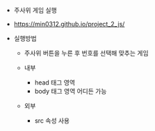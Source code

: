 + 주사위 게임 실행
+ https://min0312.github.io/project_2_js/

+ 실행방법
  + 주사위 버튼을 누른 후 번호를 선택해 맞추는 게임


  + 내부
    + head 태그 영역
    + body 태그 영역 어디든 가능
    
  + 외부
    + src 속성 사용
